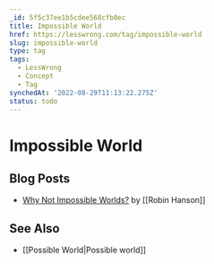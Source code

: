 ```yaml
---
_id: 5f5c37ee1b5cdee568cfb0ec
title: Impossible World
href: https://lesswrong.com/tag/impossible-world
slug: impossible-world
type: tag
tags:
  - LessWrong
  - Concept
  - Tag
synchedAt: '2022-08-29T11:13:22.275Z'
status: todo
---
```


# Impossible World

## Blog Posts

- [Why Not Impossible Worlds?](http://www.overcomingbias.com/2006/12/why_not_impossi.html) by [[Robin Hanson]]

## See Also

- [[Possible World|Possible world]]
